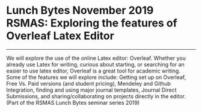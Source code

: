 
# Lunch Bytes November 2019 RSMAS: Exploring the features of Overleaf Latex Editor
---------------------------------
We will explore the use of the online Latex editor: Overleaf. Whether you already use Latex for writing, curious about starting, or searching for an easier to use latex editor, Overleaf is a great tool for academic writing. Some of the features we will explore include: Getting set up on Overleaf, Free Vs. Paid versions (and student pricing), Mendeley and Github Integration, finding and using major journal templates, Journal Direct Submissions,  and sharing/collaborating on projects directly in the editor. 
(Part of the RSMAS Lunch Bytes seminar series 2019)
